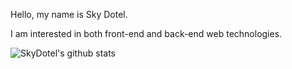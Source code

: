 Hello, my name is Sky Dotel.

I am interested in both front-end and back-end web technologies.

![SkyDotel's github stats](https://github-readme-stats.vercel.app/api?username=skydotel)
